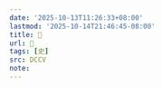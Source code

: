 ```yaml
---
date: '2025-10-13T11:26:33+08:00'
lastmod: '2025-10-14T21:46:45-08:00'
title: 󰑙
url: 󰑙
tags: [史]
src: DCCV
note:
---
```

